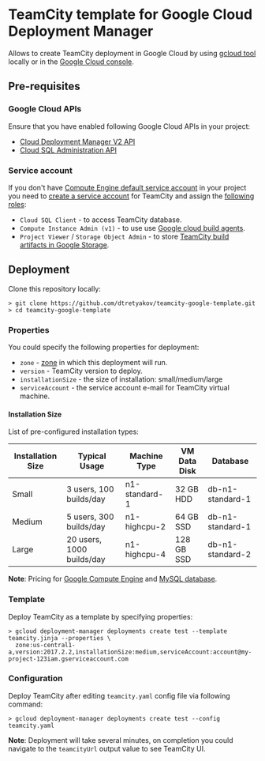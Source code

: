 # TeamCity template for Google Cloud Deployment Manager

Allows to create TeamCity deployment in Google Cloud by using [gcloud tool](https://cloud.google.com/sdk/gcloud/) locally or in the [Google Cloud console](https://console.cloud.google.com/).

## Pre-requisites

### Google Cloud APIs

Ensure that you have enabled following Google Cloud APIs in your project:
* [Cloud Deployment Manager V2 API](https://console.cloud.google.com/apis/api/deploymentmanager.googleapis.com/overview)
* [Cloud SQL Administration API](https://console.developers.google.com/apis/api/sqladmin.googleapis.com/overview)

### Service account

If you don't have [Compute Engine default service account](https://cloud.google.com/compute/docs/access/service-accounts#compute_engine_default_service_account) in your project you need to [create a service account](https://cloud.google.com/compute/docs/access/service-accounts#newserviceaccounts) for TeamCity and assign the [following roles](https://cloud.google.com/iam/docs/understanding-roles):
* `Cloud SQL Client` - to access TeamCity database.
* `Compute Instance Admin (v1)` - to use use [Google cloud build agents](https://plugins.jetbrains.com/plugin/9704-google-cloud-agents).
* `Project Viewer` / `Storage Object Admin` - to store [TeamCity build artifacts in Google Storage](https://plugins.jetbrains.com/plugin/9634-google-artifact-storage).

## Deployment

Clone this repository locally:
```
> git clone https://github.com/dtretyakov/teamcity-google-template.git
> cd teamcity-google-template
```

### Properties

You could specify the following properties for deployment:

* `zone` - [zone](https://cloud.google.com/compute/docs/regions-zones/) in which this deployment will run.
* `version` - TeamCity version to deploy.
* `installationSize` - the size of installation: small/medium/large
* `serviceAccount` - the service account e-mail for TeamCity virtual machine.

#### Installation Size

List of pre-configured installation types:

| Installation Size | Typical Usage             | Machine Type   | VM Data Disk | Database         |
| ----------------- | ------------------------- | -------------- | ------------ | ---------------- |
| Small             | 3 users, 100 builds/day   | n1-standard-1  | 32 GB HDD    | db-n1-standard-1 |
| Medium            | 5 users, 300 builds/day   | n1-highcpu-2   | 64 GB SSD    | db-n1-standard-1 |
| Large             | 20 users, 1000 builds/day | n1-highcpu-4   | 128 GB SSD   | db-n1-standard-2 |

**Note**: Pricing for [Google Compute Engine](https://cloud.google.com/compute/pricing) and [MySQL database](https://cloud.google.com/sql/docs/mysql/pricing).

### Template

Deploy TeamCity as a template by specifying properties:
```
> gcloud deployment-manager deployments create test --template teamcity.jinja --properties \
  zone:us-central1-a,version:2017.2.2,installationSize:medium,serviceAccount:account@my-project-123iam.gserviceaccount.com
```

### Configuration

Deploy TeamCity after editing `teamcity.yaml` config file via following command:
```
> gcloud deployment-manager deployments create test --config teamcity.yaml
```

**Note**: Deployment will take several minutes, on completion you could navigate to the `teamcityUrl` output value to see TeamCity UI.

